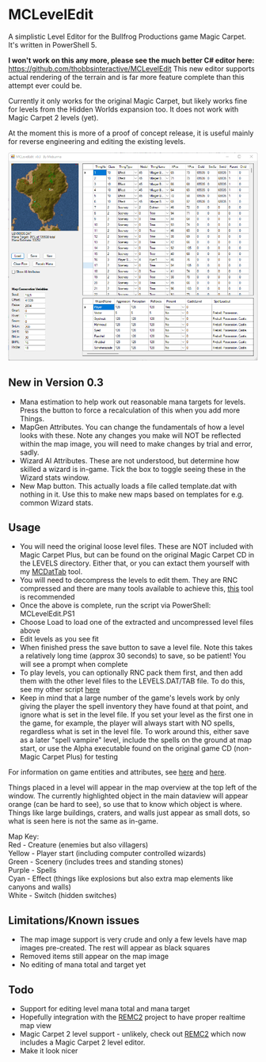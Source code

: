 # MCLevelEdit
A simplistic Level Editor for the Bullfrog Productions game Magic Carpet. It's written in PowerShell 5.

**I won't work on this any more, please see the much better C# editor here:** https://github.com/thobbsinteractive/MCLevelEdit 
This new editor supports actual rendering of the terrain and is far more feature complete than this attempt ever could be.

Currently it only works for the original Magic Carpet, but likely works fine for levels from the Hidden Worlds expansion too. It does not work with Magic Carpet 2 levels (yet).

At the moment this is more of a proof of concept release, it is useful mainly for reverse engineering and editing the existing levels. 

![Example Screenshot](MCLevelEdit1.png)

## New in Version 0.3

* Mana estimation to help work out reasonable mana targets for levels. Press the button to force a recalculation of this when you add more Things.
* MapGen Attributes. You can change the fundamentals of how a level looks with these. Note any changes you make will NOT be reflected within the map image, you will need to make changes by trial and error, sadly.
* Wizard AI Attributes. These are not understood, but determine how skilled a wizard is in-game. Tick the box to toggle seeing these in the Wizard stats window.
* New Map button. This actually loads a file called template.dat with nothing in it. Use this to make new maps based on templates for e.g. common Wizard stats.

## Usage

* You will need the original loose level files. These are NOT included with Magic Carpet Plus, but can be found on the original Magic Carpet CD in the LEVELS directory. Either that, or you can extact them yourself with my [MCDatTab](https://github.com/Moburma/MCDatExtractor) tool.
* You will need to decompress the levels to edit them. They are RNC compressed and there are many tools available to achieve this, [this](https://github.com/lab313ru/rnc_propack_source) tool is recommended
* Once the above is complete, run the script via PowerShell: MCLevelEdit.PS1
* Choose Load to load one of the extracted and uncompressed level files above
* Edit levels as you see fit
* When finished press the save button to save a level file. Note this takes a relatively long time (approx 30 seconds) to save, so be patient! You will see a prompt when complete
* To play levels, you can optionally RNC pack them first, and then add them with the other level files to the LEVELS.DAT/TAB file. To do this, see my other script [here](https://github.com/Moburma/MCDatTab)
* Keep in mind that a large number of the game's levels work by only giving the player the spell inventory they have found at that point, and ignore what is set in the level file. If you set your level as the first one in the game, for example, the player will always start with NO spells, regardless what is set in the level file. To work around this, either save as a later "spell vampire" level, include the spells on the ground at map start, or use the Alpha executable found on the original game CD (non-Magic Carpet Plus) for testing

For information on game entities and attributes, see [here](https://tcrf.net/Notes:Magic_Carpet_(DOS)) and [here](https://github.com/michaelhoward/MagicCarpetFileFormat/blob/master/magic%20carpet%20file%20format.txt).

Things placed in a level will appear in the map overview at the top left of the window. The currently highlighted object in the main dataview will appear orange (can be hard to see), so use that to know which object is where. Things like large buildings, craters, and walls just appear as small dots, so what is seen here is not the same as in-game.

Map Key:<br/>
Red - Creature (enemies but also villagers)<br/>
Yellow - Player start (including computer controlled wizards)<br/>
Green - Scenery (includes trees and standing stones)<br/>
Purple - Spells<br/>
Cyan - Effect (things like explosions but also extra map elements like canyons and walls)<br/>
White - Switch (hidden switches)<br/>

## Limitations/Known issues

* The map image support is very crude and only a few levels have map images pre-created. The rest will appear as black squares
* Removed items still appear on the map image
* No editing of mana total and target yet

## Todo

* Support for editing level mana total and mana target
* Hopefully integration with the [REMC2](https://github.com/thobbsinteractive/magic-carpet-2-hd) project to have proper realtime map view
* Magic Carpet 2 level support - unlikely, check out [REMC2](https://github.com/thobbsinteractive/magic-carpet-2-hd) which now includes a Magic Carpet 2 level editor.
* Make it look nicer
